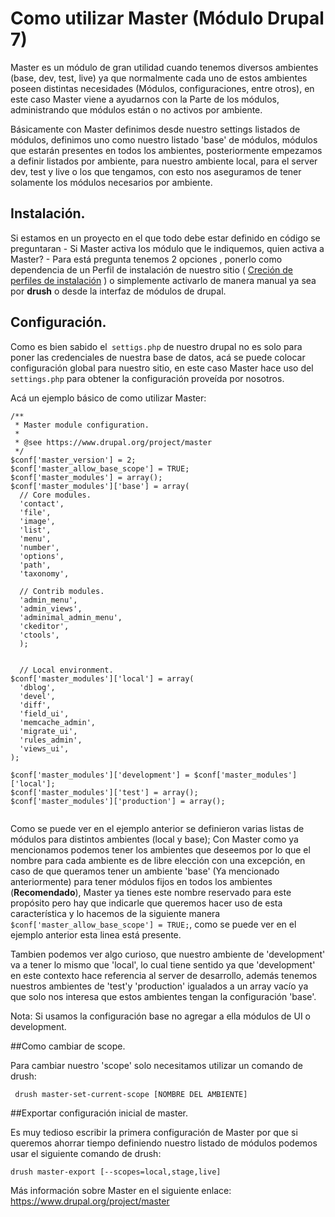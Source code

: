 # Como utilizar Master (Módulo Drupal 7)

Master es un módulo de gran utilidad cuando tenemos diversos ambientes (base, dev, test, live) ya que normalmente cada uno de estos ambientes poseen distintas necesidades (Módulos, configuraciones, entre otros), en este caso Master viene a ayudarnos con la Parte de los módulos, administrando que módulos están o no activos por ambiente.

Básicamente con Master definimos desde nuestro settings listados de módulos, definimos uno como nuestro listado 'base' de módulos, módulos que estarán presentes en todos los ambientes, posteriormente empezamos a definir listados por ambiente, para nuestro ambiente local, para el server dev, test y live o los que tengamos, con esto nos aseguramos de tener solamente los módulos necesarios por ambiente.


## Instalación.

Si estamos en un proyecto en el que todo debe estar definido en código se preguntaran - Si Master activa los módulo que le indiquemos, quien activa a Master? - Para está pregunta tenemos 2 opciones , ponerlo como dependencia de un Perfil de instalación de nuestro sitio ( [Creción de perfiles de instalación](https://manati.gitbooks.io/manati-kb/content/Desarrollo/Back_End/creacion_de_perfiles_de_instalacion_drupal_7.html) ) o simplemente activarlo de manera manual ya sea por **drush** o desde la interfaz de módulos de drupal.


## Configuración.

Como es bien sabido el``` settigs.php``` de nuestro drupal no es solo para poner las credenciales de nuestra base de datos, acá se puede colocar configuración global para nuestro sitio, en este caso Master hace uso del``` settings.php``` para obtener la configuración proveída por nosotros.

Acá un ejemplo básico de como utilizar Master:

```
/**
 * Master module configuration.
 *
 * @see https://www.drupal.org/project/master
 */
$conf['master_version'] = 2;
$conf['master_allow_base_scope'] = TRUE;
$conf['master_modules'] = array();
$conf['master_modules']['base'] = array(
  // Core modules.
  'contact',
  'file',
  'image',
  'list',
  'menu',
  'number',
  'options',
  'path',
  'taxonomy',

  // Contrib modules.
  'admin_menu',
  'admin_views',
  'adminimal_admin_menu',
  'ckeditor',
  'ctools',
  );
  
  
  // Local environment.
$conf['master_modules']['local'] = array(
  'dblog',
  'devel',
  'diff',
  'field_ui',
  'memcache_admin',
  'migrate_ui',
  'rules_admin',
  'views_ui',
);

$conf['master_modules']['development'] = $conf['master_modules']['local'];
$conf['master_modules']['test'] = array();
$conf['master_modules']['production'] = array();
  
```

Como se puede ver en el ejemplo anterior se definieron varias listas de módulos para distintos ambientes (local y base); Con Master como ya mencionamos podemos tener los ambientes que deseemos por lo que el nombre para cada ambiente es de libre elección con una excepción, en caso de que queramos tener un ambiente 'base' (Ya mencionado anteriormente) para tener módulos fijos en todos los ambientes (**Recomendado**), Master ya tienes este nombre reservado para este propósito pero hay que indicarle que queremos hacer uso de esta característica y lo hacemos de la siguiente manera ```$conf['master_allow_base_scope'] = TRUE;```, como se puede ver en el ejemplo anterior esta linea está presente.


Tambien podemos ver algo curioso, que nuestro ambiente de 'development' va a tener lo mismo que  'local', lo cual tiene sentido ya que 'development'  en este contexto hace referencia al server de desarrollo, además tenemos nuestros ambientes de 'test'y 'production' igualados a un array vacío ya que solo nos interesa que estos ambientes tengan la configuración 'base'.

Nota: Si usamos la configuración base no agregar a ella módulos de UI o development.




##Como cambiar de scope.

Para cambiar nuestro 'scope' solo necesitamos utilizar un comando de drush:

``` drush master-set-current-scope [NOMBRE DEL AMBIENTE]```

##Exportar configuración inicial de master.

Es muy tedioso escribir la primera configuración de Master por que si queremos ahorrar tiempo definiendo nuestro listado de módulos  podemos usar el siguiente comando de drush:

```drush master-export [--scopes=local,stage,live]```


Más información sobre Master en el siguiente enlace: https://www.drupal.org/project/master


















